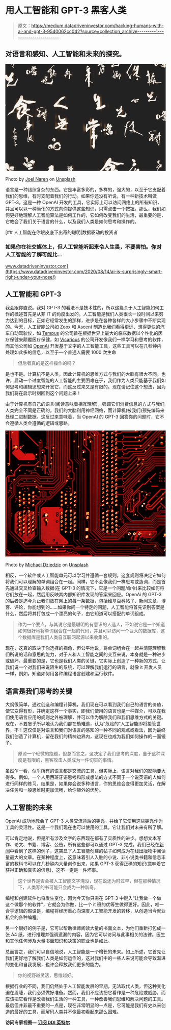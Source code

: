 # 用人工智能和 GPT-3 黑客人类

> 原文：<https://medium.datadriveninvestor.com/hacking-humans-with-ai-and-gpt-3-9540062cc042?source=collection_archive---------1----------------------->

## 对语言和感知、人工智能和未来的探究。

![](img/9c040b327d58c44cd9518ad0e605f42b.png)

Photo by [Joel Naren](https://unsplash.com/@joeljnaren?utm_source=unsplash&utm_medium=referral&utm_content=creditCopyText) on [Unsplash](https://unsplash.com/s/photos/language?utm_source=unsplash&utm_medium=referral&utm_content=creditCopyText)

语言是一种错综复杂的东西。它是丰富多彩的，多样的，强大的，以至于它支配着我们的思维，有时支配着我们的行动。如果你还没有听说，有一种新技术叫做 GPT-3，这是一种 OpenAI 开发的工具，它实际上可以访问网络上的所有知识，并且可以以一种简化的方式向你提供这些知识，只需点击一个按钮。那么，我们如何更好地理解人工智能算法是如何工作的，它如何改变我们的生活，最重要的是，它教会了我们关于语言的什么，以及我们人类是如何思考和操作的。

[](https://www.datadriveninvestor.com/2020/08/14/ai-is-surprisingly-smart-right-under-your-nose/) [## 人工智能在你眼皮底下出奇的聪明|数据驱动的投资者

### 如果你在社交媒体上，但人工智能听起来令人生畏，不要害怕。你对人工智能的了解可能比…

www.datadriveninvestor.com](https://www.datadriveninvestor.com/2020/08/14/ai-is-surprisingly-smart-right-under-your-nose/) 

## 人工智能和 GPT-3

我会跟你直说。我对 GPT-3 的看法不是技术性的，所以这篇关于人工智能如何工作的概述首先是从非 IT 的角度出发的。人工智能是我们人类很长一段时间以来努力达到的目标，正如它经常发生的那样，进步是在各种各样的大小步骤中不断实现的。今天，人工智能公司如 [Zoox](https://zoox.com/) 和 [Ascent](https://ascent.ai/en/) 制造比我们看得更远、想得更快的汽车自动驾驶仪，如 [Tempus](https://www.tempus.com/) 的公司旨在根据世界上最大的临床数据以个性化的医疗保健来颠覆医疗保健，如 [Vicarious](https://www.vicarious.com/) 的公司开发像我们一样学习和思考的软件，而其他公司如 [OpenAi](https://openai.com/) 开发基于文字的人工智能工具，这些工具可以在几秒钟内处理如此多的信息，以至于一个普通人需要 1000 次生命

> 但后者真的是这样操作的吗？

是也不是。计算机不是人类，因此计算机的思维方式与我们的大脑有很大不同。也许，启动一个过度智能的人工智能的主要困难在于，我们作为人类只能基于我们如何思考和编辑思想来开发它，而这反过来又是有限的。现在请记住这个想法，因为我们将在启示时刻回到这个问题上来！

由于计算机有自己的语言(阅读意味着相互理解)，强调它们消费信息的方式与我们人类完全不同是正确的。我们的大脑利用神经网络，而计算机(被我们)预先编码来处理二进制数据。这反过来意味着，当 OpenAI 的 GPT-3 回答你的问题时，它不会遵循人类会遵循的逻辑或思路。

![](img/faa461b7a6deae73225af967131aff6b.png)

Photo by [Michael Dziedzic](https://unsplash.com/@lazycreekimages?utm_source=unsplash&utm_medium=referral&utm_content=creditCopyText) on [Unsplash](https://unsplash.com/s/photos/ai?utm_source=unsplash&utm_medium=referral&utm_content=creditCopyText)

相反，一个软件或人工智能单元可以学习并遵循一套规则，这套规则将决定它如何将我们可以理解的单词组合在一起。同样，它不会像我们一样思考或造词，而是首先通过交叉检查输入数据(在 GPT-3 的情况下，它是一个问题/命令)来比较如何将它们放在一起，然后用反映其内部知识库发现的答案来回应。OpenAi 的 GPT-3 的后者是迄今为止我们放在网上的每一条数据，包括维基百科帖子、新闻文章、博客、评论，你能想到的……如果你问一个特定的问题，人工智能将首先识别答案是什么，然后将其打包成一个漂亮的句子，由它知道可以搭配的单词组成。

> 作为一个要点，与其说它是最聪明的有意识的人造人，不如说它是一个知道如何很好地将单词组合在一起的代码，并且可以访问一个巨大的数据库，这个数据库是我们人类自互联网起源以来收集的。

现在，这真的取决于你选择的视角，但公平地说，将单词组合在一起并清楚理解我们所说的话和意思的能力，对于人和人工智能之间的交互来说，本身就是一种进步或破坏。最重要的是，它也是我们人类的关键，它实际上创造了一种新的方式，让我们说一个对我们来说陌生的系统，可以理解我们运行的语言，就像 it 开发人员一样，例如，知道如何用各种编程语言创建和运行软件。

## 语言是我们思考的关键

大纲很简单，通过创造和编程计算机，我们现在可以看到我们自己的语言的价值，使它变得有形，并确定这样一个事实，即我们使用的语言也是一种媒介，可以在我们使用语言应用的规则之外被理解，并可以作为解除我们和我们思维方式的关键。现在，不要忘乎所以地认为我们都在劫难逃，认为“危险的”人工智能即将接管世界，不！这仅仅是对语言和我们对语言的感知的一种不同的观点或看法，因为最终我们创造了计算机，留在我们的精神边界内，这现在也成为我们如何操作的一面镜子。

> 原谅一个轻微的跑题，但总而言之，这决定了我们思考的深度，鉴于这种深度是有限的，黑客攻击人类成为一件切实的事情。

虽然乍一看，似乎所有的语言都是交流的工具，但实际上，语言对我们的影响要大得多。例如，一个人用西班牙语思考和形成想法的方式不同于一个说英语的人如何进行同样的练习。结果是，如果你会说多种语言，你的思维会变得更加灵活，在解决任务和一般思维时更加流畅，给你额外的优势。

## 人工智能的未来

OpenAi 成功地教会了 GPT-3 人类交流背后的钥匙，并给了它使用这些钥匙作为工具的灵活性。这是一个我们现在也可以使用的工具，它让我们对未来有所了解。

可以肯定地说，但是所有涉及文字的东西现在都有了实质性的进步。想想文本写作、论文、书籍、博客、公告，所有这些都可以通过 GPT-3 完成。我们已经在[新闻](https://www.businessinsider.com/fake-ai-generated-gpt3-blog-hacker-news-2020-8)中看到了这样的例子，这突显了人工智能创建的帖子如何成为在线出版物中阅读量最大的文章。在某种程度上，这意味着引人入胜的小说、非小说类书籍和信息丰富的教科书可以在几秒钟内大量创作出来，如果 GPT-3 获得正确的知识(意味着它获得正确和真实的信息)，这不一定是一件坏事。

> 这个世界是否会被人工智能文字淹没，现在说还为时过早，但在那种情况下，人类写的书可能只会成为一种新奇。

编程和创建软件也将发生变化，因为今天你只需在 GPT-3 中键入“让我做一个做这个做那个的软件”，它就会为你做，比一个 it 班的优等生做得更好。因此，唯一合乎逻辑的假设是，编程将经历重心向深度人工智能开发的转移，从创造当今就业机会的各种编程。

另一个很好的例子是，它可以帮助律师阅读大量的书面文本，为他们重新打包成一张 A4 纸，进行推理并强调遗漏的内容，因为它可以访问与此事相关的法律。医生和其他任何涉及大量书面知识和决策的职业也是如此。

总而言之，我们可以自信地说，人工智能是一个增长的未来。如上所述，它首先让我们更好地了解我们人类是如何运作的，这对我们中的一些人来说可能会导致渐进的变化和自我发展，也许会释放我们更多的能力。

> 你的视野越灵活，思维越好。

根据行业的不同，我们仍然处于人工智能发展的早期，无法取代人类，但这种变化迫在眉睫，我们必须做好准备。然而，我们不应该把它看作是一种危险或威胁，而应该把它看作是改善我们生活的一种工具，一种改善我们思维和解决问题的工具。最后但并非最不重要的一点是，现在非常明显的一点是，它可能是我们有史以来创造的最好的工具，而解码人类并不像最初看起来那么困难。

**访问专家视图—** [**订阅 DDI 英特尔**](https://datadriveninvestor.com/ddi-intel)